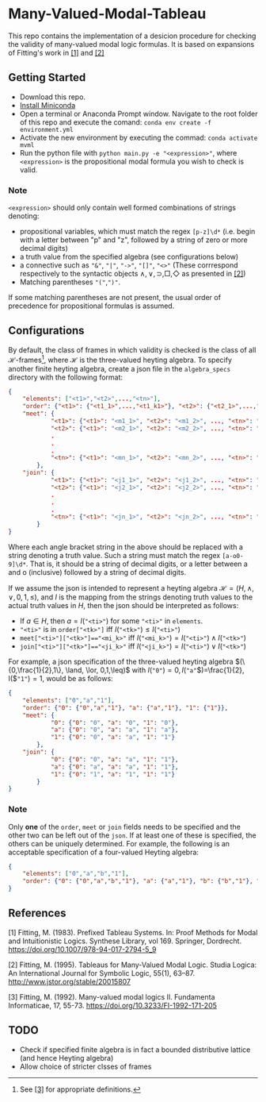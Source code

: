 # Many-Valued-Modal-Tableau
This repo contains the implementation of a desicion procedure for checking the validity of many-valued modal logic formulas. It is based on expansions of  Fitting's work in [[1]](#1) and [[2]](#2)

## Getting Started
- Download this repo.
- [Install Miniconda](https://doi.org/10.1007/978-94-017-2794-5)
- Open a terminal or Anaconda Prompt window. Navigate to the root folder of this repo and execute the comand: ```conda env create -f environment.yml ```
- Activate the new environment by executing the commad: `conda activate mvml`
- Run the python file with `python main.py -e "<expression>"`, where `<expression>` is the propositional modal formula you wish to check is valid. 

### Note
`<expression>` should only contain well formed combinations of strings denoting:
  -  propositional variables, which must match the regex `[p-z]\d*` (i.e. begin with a letter between "p" and "z", followed by a string of zero or more decimal digits)
  - a truth value from the specified algebra (see configurations below)
  - a connective such as `"&"`, `"|"`, `"->"`, `"[]"`, `"<>"` (These corrrespond respectively to the syntactic objects $\land, \lor, \supset, \Box, \Diamond$ as presented in [[2]](#2))
  - Matching parentheses `"("`,`")"`.

If some matching parentheses are not present, the usual order of precedence for propositional formulas is assumed.
  

## Configurations
By default, the class of frames in which validity is checked is the class of all $\mathcal{H}$-frames[^1], where $\mathcal{H}$ is the three-valued heyting algebra. To specify another finite heyting algebra, create a json file in the `algebra_specs` directory with the following format:
```json
{
    "elements": ["<t1>","<t2>",...,"<tn>"],
    "order": {"<t1>": {"<t1_1>",...,"<t1_k1>"}, "<t2>": {"<t2_1>",...,"<t2_k2>"},...,"<tn>": {"<tn_1>",...,"<tn_kn">}},
    "meet": {
            "<t1>": {"<t1>": "<m1_1>", "<t2>": "<m1_2>", ..., "<tn>": "<m1_n>"},
            "<t2>": {"<t1>": "<m2_1>", "<t2>": "<m2_2>", ..., "<tn>": "<m2_n>"},
            .
            .
            .
            "<tn>": {"<t1>": "<mn_1>", "<t2>": "<mn_2>", ..., "<tn>": "<mn_n>"},
        },
    "join": {
            "<t1>": {"<t1>": "<j1_1>", "<t2>": "<j1_2>", ..., "<tn>": "<j1_n>"},
            "<t2>": {"<t1>": "<j2_1>", "<t2>": "<j2_2>", ..., "<tn>": "<j2_n>"},
            .
            .
            .
            "<tn>": {"<t1>": "<jn_1>", "<t2>": "<jn_2>", ..., "<tn>": "<jn_n>"},
        }
}
```
Where each angle bracket string in the above should be replaced with a string denoting a truth value. Such a string must match the regex `[a-o0-9]\d*`. That is, it should be a string of decimal digits, or a letter between a and o (inclusive) followed by a string of decimal digits.

If we assume the json is intended to represent a heyting algebra $\mathcal{H}=(H,\land,\lor,0,1, \leq)$, and $I$ is the mapping from the strings denoting truth values to the actual truth values in $H$, then the json should be interpreted as follows:
- If $a \in H$, then $a=I($`"<ti>"`$)$ for some `"<ti>"` in `elements`.
- `"<ti>"` is in `order["<tk>"]` iff $I($`"<tk>"`$)  \leq I($`"<ti>"`$)$ 
- `meet["<ti>"]["<tk>"]=="<mi_k>"` iff $I($`"<mi_k>"`$) = I($`"<ti>"`$) \land I($`"<tk>"`$)$
- `join["<ti>"]["<tk>"]=="<ji_k>"` iff $I($`"<ji_k>"`$) = I($`"<ti>"`$) \lor I($`"<tk>"`$)$

For example, a json specification of the three-valued heyting algebra $(\{0,\frac{1}{2},1\}, \land, \lor, 0,1,\leq)$ with $I($`"0"`$)=0, I($`"a"`$)=\frac{1}{2}, I($`"1"`$)=1,$ would be as follows:

```json
{
    "elements": ["0","a","1"],
    "order": {"0": {"0","a","1"}, "a": {"a","1"}, "1": {"1"}},
    "meet": {
            "0": {"0": "0", "a": "0", "1": "0"},
            "a": {"0": "0", "a": "a", "1": "a"},
            "1": {"0": "0", "a": "a", "1": "1"}
        },
    "join": {
            "0": {"0": "0", "a": "a", "1": "1"},
            "a": {"0": "a", "a": "a", "1": "1"},
            "1": {"0": "1", "a": "1", "1": "1"}
        }
}
```

### Note
Only **one** of the `order`, `meet` or `join` fields needs to be specified and the other two can be left out of the `json`. If at least one of these is specified, the others can be uniquely determined. For example, the following is an acceptable specification of a four-valued Heyting algebra:

```json
{
    "elements": ["0","a","b","1"],
    "order": {"0": {"0","a","b","1"}, "a": {"a","1"}, "b": {"b","1"}, "1": {"1"}}
}
```


[^1]: See [[3]](#3) for appropriate definitions.

## References
<a id="1">[1]</a> 
Fitting, M. (1983). Prefixed Tableau Systems. In: Proof Methods for Modal and Intuitionistic Logics. Synthese Library, vol 169. Springer, Dordrecht. https://doi.org/10.1007/978-94-017-2794-5_9

<a id="2">[2]</a> 
Fitting, M. (1995). Tableaus for Many-Valued Modal Logic. Studia Logica: An International Journal for Symbolic Logic, 55(1), 63–87. http://www.jstor.org/stable/20015807

<a id="3">[3]</a> 
Fitting, M. (1992). Many-valued modal logics II. Fundamenta Informaticae, 17, 55-73. https://doi.org/10.3233/FI-1992-171-205


## TODO
- Check if specified finite algebra is in fact a bounded distributive lattice (and hence Heyting algebra)
- Allow choice of stricter clsses of frames